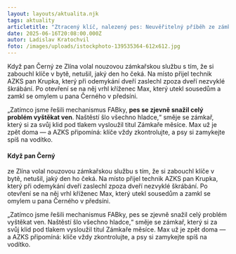 ```yaml
---
layout: layouts/aktualita.njk
tags: aktuality
articletitle: "Ztracený klíč, nalezený pes: Neuvěřitelný příběh ze zámkařské praxe"
date: 2025-06-16T20:08:00.000Z
autor: Ladislav Kratochvil
foto: /images/uploads/istockphoto-139535364-612x612.jpg
---
```

Když pan Černý ze Zlína volal nouzovou zámkařskou službu s tím, že si zabouchl klíče v bytě, netušil, jaký den ho čeká. Na místo přijel technik AZKS pan Krupka, který při odemykání dveří zaslechl zpoza dveří nezvyklé škrábání. Po otevření se na něj vrhl kříženec Max, který utekl sousedům a zamkl se omylem u pana Černého v předsíni.

„Zatímco jsme řešili mechanismus FABky, **pes se zjevně snažil celý problém vyštěkat ven**. Naštěstí šlo všechno hladce,“ směje se zámkař, který si za svůj klid pod tlakem vysloužil titul Zámkaře měsíce. Max už je zpět doma — a AZKS připomíná: klíče vždy zkontrolujte, a psy si zamykejte spíš na vodítko.

#### Když pan Černý 

ze Zlína volal nouzovou zámkařskou službu s tím, že si zabouchl klíče v bytě, netušil, jaký den ho čeká. Na místo přijel technik AZKS pan Krupka, který při odemykání dveří zaslechl zpoza dveří nezvyklé škrábání. Po otevření se na něj vrhl kříženec Max, který utekl sousedům a zamkl se omylem u pana Černého v předsíni.

„Zatímco jsme řešili mechanismus FABky, pes se zjevně snažil celý problém vyštěkat ven. Naštěstí šlo všechno hladce,“ směje se zámkař, který si za svůj klid pod tlakem vysloužil titul Zámkaře měsíce. Max už je zpět doma — a AZKS připomíná: klíče vždy zkontrolujte, a psy si zamykejte spíš na vodítko.
